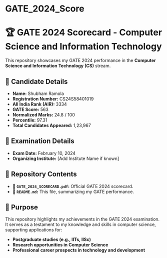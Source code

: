 # GATE_2024_Score
# 🏆 GATE 2024 Scorecard - Computer Science and Information Technology

This repository showcases my GATE 2024 performance in the **Computer Science and Information Technology (CS)** stream.

## 📄 Candidate Details
- **Name:** Shubham Ramola  
- **Registration Number:** CS24S58401019  
- **All India Rank (AIR):** 3334  
- **GATE Score:** 563  
- **Normalized Marks:** 24.8 / 100  
- **Percentile:** 97.31  
- **Total Candidates Appeared:** 1,23,967  

## 📅 Examination Details
- **Exam Date:** February 10, 2024  
- **Organizing Institute:** [Add Institute Name if known]  

## 📂 Repository Contents
- **📜 `GATE_2024_SCORECARD.pdf`:** Official GATE 2024 scorecard.  
- **📝 `README.md`:** This file, summarizing my GATE performance.  

## 🎯 Purpose
This repository highlights my achievements in the GATE 2024 examination. It serves as a testament to my knowledge and skills in computer science, supporting applications for:  
- **Postgraduate studies (e.g., IITs, IISc)**  
- **Research opportunities in Computer Science**  
- **Professional career prospects in technology and development**  
